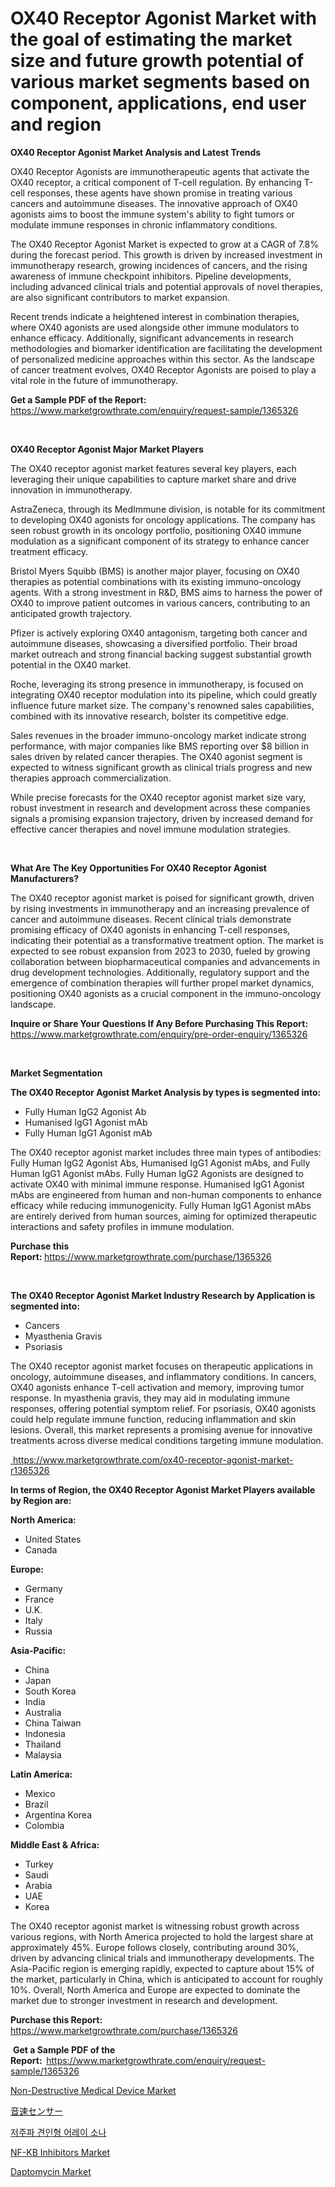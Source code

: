 <p><h1>OX40 Receptor Agonist Market with the goal of estimating the market size and future growth potential of various market segments based on component, applications, end user and region</h1></p><p><strong>OX40 Receptor Agonist Market Analysis and Latest Trends</strong></p>
<p><p>OX40 Receptor Agonists are immunotherapeutic agents that activate the OX40 receptor, a critical component of T-cell regulation. By enhancing T-cell responses, these agents have shown promise in treating various cancers and autoimmune diseases. The innovative approach of OX40 agonists aims to boost the immune system's ability to fight tumors or modulate immune responses in chronic inflammatory conditions.</p><p>The OX40 Receptor Agonist Market is expected to grow at a CAGR of 7.8% during the forecast period. This growth is driven by increased investment in immunotherapy research, growing incidences of cancers, and the rising awareness of immune checkpoint inhibitors. Pipeline developments, including advanced clinical trials and potential approvals of novel therapies, are also significant contributors to market expansion.</p><p>Recent trends indicate a heightened interest in combination therapies, where OX40 agonists are used alongside other immune modulators to enhance efficacy. Additionally, significant advancements in research methodologies and biomarker identification are facilitating the development of personalized medicine approaches within this sector. As the landscape of cancer treatment evolves, OX40 Receptor Agonists are poised to play a vital role in the future of immunotherapy.</p></p>
<p><strong>Get a Sample PDF of the Report:&nbsp;</strong> <a href="https://www.marketgrowthrate.com/enquiry/request-sample/1365326">https://www.marketgrowthrate.com/enquiry/request-sample/1365326</a></p>
<p>&nbsp;</p>
<p><strong>OX40 Receptor Agonist Major Market Players</strong></p>
<p><p>The OX40 receptor agonist market features several key players, each leveraging their unique capabilities to capture market share and drive innovation in immunotherapy. </p><p>AstraZeneca, through its MedImmune division, is notable for its commitment to developing OX40 agonists for oncology applications. The company has seen robust growth in its oncology portfolio, positioning OX40 immune modulation as a significant component of its strategy to enhance cancer treatment efficacy. </p><p>Bristol Myers Squibb (BMS) is another major player, focusing on OX40 therapies as potential combinations with its existing immuno-oncology agents. With a strong investment in R&D, BMS aims to harness the power of OX40 to improve patient outcomes in various cancers, contributing to an anticipated growth trajectory.</p><p>Pfizer is actively exploring OX40 antagonism, targeting both cancer and autoimmune diseases, showcasing a diversified portfolio. Their broad market outreach and strong financial backing suggest substantial growth potential in the OX40 market.</p><p>Roche, leveraging its strong presence in immunotherapy, is focused on integrating OX40 receptor modulation into its pipeline, which could greatly influence future market size. The company's renowned sales capabilities, combined with its innovative research, bolster its competitive edge.</p><p>Sales revenues in the broader immuno-oncology market indicate strong performance, with major companies like BMS reporting over $8 billion in sales driven by related cancer therapies. The OX40 agonist segment is expected to witness significant growth as clinical trials progress and new therapies approach commercialization.</p><p>While precise forecasts for the OX40 receptor agonist market size vary, robust investment in research and development across these companies signals a promising expansion trajectory, driven by increased demand for effective cancer therapies and novel immune modulation strategies.</p></p>
<p>&nbsp;</p>
<p><strong>What Are The Key Opportunities For OX40 Receptor Agonist Manufacturers?</strong></p>
<p><p>The OX40 receptor agonist market is poised for significant growth, driven by rising investments in immunotherapy and an increasing prevalence of cancer and autoimmune diseases. Recent clinical trials demonstrate promising efficacy of OX40 agonists in enhancing T-cell responses, indicating their potential as a transformative treatment option. The market is expected to see robust expansion from 2023 to 2030, fueled by growing collaboration between biopharmaceutical companies and advancements in drug development technologies. Additionally, regulatory support and the emergence of combination therapies will further propel market dynamics, positioning OX40 agonists as a crucial component in the immuno-oncology landscape.</p></p>
<p><strong>Inquire or Share Your Questions If Any Before Purchasing This Report:</strong> <a href="https://www.marketgrowthrate.com/enquiry/pre-order-enquiry/1365326">https://www.marketgrowthrate.com/enquiry/pre-order-enquiry/1365326</a></p>
<p>&nbsp;</p>
<p><strong>Market Segmentation</strong></p>
<p><strong>The OX40 Receptor Agonist Market Analysis by types is segmented into:</strong></p>
<p><ul><li>Fully Human IgG2 Agonist Ab</li><li>Humanised IgG1 Agonist mAb</li><li>Fully Human IgG1 Agonist mAb</li></ul></p>
<p><p>The OX40 receptor agonist market includes three main types of antibodies: Fully Human IgG2 Agonist Abs, Humanised IgG1 Agonist mAbs, and Fully Human IgG1 Agonist mAbs. Fully Human IgG2 Agonists are designed to activate OX40 with minimal immune response. Humanised IgG1 Agonist mAbs are engineered from human and non-human components to enhance efficacy while reducing immunogenicity. Fully Human IgG1 Agonist mAbs are entirely derived from human sources, aiming for optimized therapeutic interactions and safety profiles in immune modulation.</p></p>
<p><strong>Purchase this Report:&nbsp;</strong><a href="https://www.marketgrowthrate.com/purchase/1365326">https://www.marketgrowthrate.com/purchase/1365326</a></p>
<p>&nbsp;</p>
<p><strong>The OX40 Receptor Agonist Market Industry Research by Application is segmented into:</strong></p>
<p><ul><li>Cancers</li><li>Myasthenia Gravis</li><li>Psoriasis</li></ul></p>
<p><p>The OX40 receptor agonist market focuses on therapeutic applications in oncology, autoimmune diseases, and inflammatory conditions. In cancers, OX40 agonists enhance T-cell activation and memory, improving tumor response. In myasthenia gravis, they may aid in modulating immune responses, offering potential symptom relief. For psoriasis, OX40 agonists could help regulate immune function, reducing inflammation and skin lesions. Overall, this market represents a promising avenue for innovative treatments across diverse medical conditions targeting immune modulation.</p></p>
<p><a href="https://www.marketgrowthrate.com/ox40-receptor-agonist-market-r1365326">&nbsp;https://www.marketgrowthrate.com/ox40-receptor-agonist-market-r1365326</a></p>
<p><strong>In terms of Region, the OX40 Receptor Agonist Market Players available by Region are:</strong></p>
<p>
    <p> <strong> North America: </strong>
        <ul>
            <li>United States</li>
            <li>Canada</li>
        </ul>
        </p> 
    <p> <strong> Europe: </strong>
        <ul>
            <li>Germany</li>
            <li>France</li>
            <li>U.K.</li>
            <li>Italy</li>
            <li>Russia</li>
        </ul>
        </p> 
    <p> <strong> Asia-Pacific: </strong>
        <ul>
            <li>China</li>
            <li>Japan</li>
            <li>South Korea</li>
            <li>India</li>
            <li>Australia</li>
            <li>China Taiwan</li>
            <li>Indonesia</li>
            <li>Thailand</li>
            <li>Malaysia</li>
        </ul>
        </p> 
    <p> <strong> Latin America: </strong>
        <ul>
            <li>Mexico</li>
            <li>Brazil</li>
            <li>Argentina Korea</li>
            <li>Colombia</li>
        </ul>
        </p> 
    <p> <strong> Middle East & Africa: </strong>
        <ul>
            <li>Turkey</li>
            <li>Saudi</li>
            <li>Arabia</li>
            <li>UAE</li>
            <li>Korea</li>
        </ul>
    </p>
    </p>
<p><p>The OX40 receptor agonist market is witnessing robust growth across various regions, with North America projected to hold the largest share at approximately 45%. Europe follows closely, contributing around 30%, driven by advancing clinical trials and immunotherapy developments. The Asia-Pacific region is emerging rapidly, expected to capture about 15% of the market, particularly in China, which is anticipated to account for roughly 10%. Overall, North America and Europe are expected to dominate the market due to stronger investment in research and development.</p></p>
<p><strong>Purchase this Report: </strong><a href="https://www.marketgrowthrate.com/purchase/1365326">https://www.marketgrowthrate.com/purchase/1365326</a></p>
<p>&nbsp;<strong>Get a Sample PDF of the Report:&nbsp;&nbsp;</strong><a href="https://www.marketgrowthrate.com/enquiry/request-sample/1365326">https://www.marketgrowthrate.com/enquiry/request-sample/1365326</a></p>
<p><strong></strong></p>
<p><p><a href="https://github.com/FlorianWolf90/Market-Research-Report-List-1/blob/main/non-destructive-medical-device-market.md">Non-Destructive Medical Device Market</a></p><p><a href="https://medium.com/@gfd5fgf/%E9%9F%B3%E9%80%9F%E3%82%BB%E3%83%B3%E3%82%B5%E3%83%BC%E5%B8%82%E5%A0%B4%E8%AA%BF%E6%9F%BB%E5%A0%B1%E5%91%8A%E6%9B%B8%E3%81%AB%E3%81%AF-2024%E5%B9%B4%E3%81%8B%E3%82%892031%E5%B9%B4%E3%81%BE%E3%81%A7%E3%81%AE%E4%BA%88%E6%B8%AC%E3%81%A74-9-%E3%81%AEcagr%E3%81%AB%E5%9F%BA%E3%81%A5%E3%81%8F%E5%B8%82%E5%A0%B4%E8%A6%8F%E6%A8%A1-%E3%82%B7%E3%82%A7%E3%82%A2-%E6%88%90%E9%95%B7%E7%8E%87%E3%81%AE%E5%88%86%E6%9E%90%E3%81%8C%E5%90%AB%E3%81%BE%E3%82%8C%E3%81%A6%E3%81%84%E3%81%BE%E3%81%99-b7a2dbe88f78?postPublishedType=repub">音速センサー</a></p><p><a href="https://medium.com/@brittanyvon20231/%EC%B6%9C%ED%98%84%ED%95%98%EB%8A%94-%EC%A0%80%EC%A3%BC%ED%8C%8C-%EC%BC%80%EC%9D%B4%EB%B8%94-%EB%B0%B0%EC%97%B4-%EC%86%8C%EB%82%98-%EC%8B%9C%EC%9E%A5-%EA%B8%B0%ED%9A%8C-2024%EB%85%84%EB%B6%80%ED%84%B0-2031%EB%85%84%EA%B9%8C%EC%A7%80%EC%9D%98-%ED%88%AC%EC%9E%90%EC%9E%90-%EB%B0%8F-%EC%9D%B4%ED%95%B4%EA%B4%80%EA%B3%84%EC%9E%90%EB%A5%BC-%EC%9C%84%ED%95%9C-%EC%8B%9C%EC%9E%A5-%EB%B6%84%EC%84%9D-%EC%98%88%EC%B8%A1-48915d2ac36e">저주파 견인형 어레이 소나</a></p><p><a href="https://github.com/NargisHussain75/Market-Research-Report-List-1/blob/main/nf-kb-inhibitors-market.md">NF-KB Inhibitors Market</a></p><p><a href="https://www.linkedin.com/pulse/global-daptomycin-market-size-trends-analysis-regional-outlook-qyoje?trackingId=roZS1m3OTN2o80Hldojjfw%3D%3D">Daptomycin Market</a></p></p>